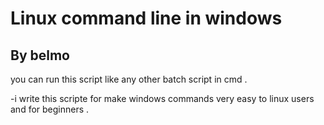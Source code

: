 # Linux command line in windows
## By belmo
you can run this script like any other batch script in cmd .



  -i write this scripte for make windows commands very easy to linux users and for beginners .
